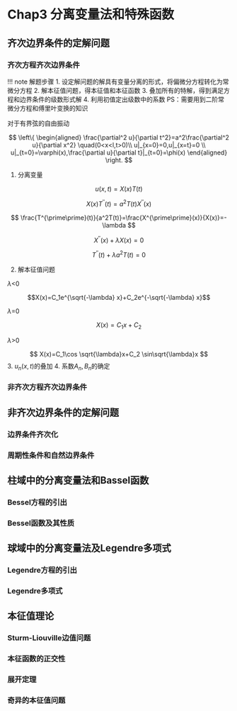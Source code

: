# Chap3 分离变量法和特殊函数

## 齐次边界条件的定解问题

### 齐次方程齐次边界条件

!!! note 解题步骤
    1. 设定解问题的解具有变量分离的形式，将偏微分方程转化为常微分方程
    2. 解本征值问题，得本征值和本征函数
    3. 叠加所有的特解，得到满足方程和边界条件的级数形式解
    4. 利用初值定出级数中的系数
    PS：需要用到二阶常微分方程和傅里叶变换的知识

对于有界弦的自由振动

$$
\left\{
\begin{aligned}
\frac{\partial^2 u}{\partial t^2}=a^2\frac{\partial^2 u}{\partial x^2} \quad(0<x<l,t>0)\\
u|_{x=0}=0,u|_{x=t}=0 \\
u|_{t=0}=\varphi(x),\frac{\partial u}{\partial t}|_{t=0}=\phi(x)
\end{aligned}
\right.
$$

1. 分离变量

$$
u(x,t)=X(x)T(t)
$$

$$
X(x)T^{\prime\prime}(t)=a^2T(t)X^{\prime\prime}(x)
$$

$$
\frac{T^{\prime\prime}(t)}{a^2T(t)}=\frac{X^{\prime\prime}(x)}{X(x)}=-\lambda
$$

$$
X^{\prime\prime}(x)+\lambda X(x)=0
$$

$$
T^{\prime\prime}(t)+\lambda a^2 T(t)=0
$$

2. 解本征值问题

$\lambda$<0

$$X(x)=C_1e^{\sqrt{-\lambda} x}+C_2e^{-\sqrt{-\lambda} x}$$ 

$\lambda$=0

$$
X(x)=C_1 x+C_2
$$

$\lambda$>0

$$
X(x)=C_1\cos \sqrt{\lambda}x+C_2 \sin\sqrt{\lambda}x
$$
3. $u_n(x,t)$的叠加
4. 系数$A_n,B_n$的确定

### 非齐次方程齐次边界条件

## 非齐次边界条件的定解问题

### 边界条件齐次化

### 周期性条件和自然边界条件

## 柱域中的分离变量法和Bassel函数

### Bessel方程的引出

### Bessel函数及其性质

## 球域中的分离变量法及Legendre多项式

### Legendre方程的引出

### Legendre多项式

## 本征值理论

### Sturm-Liouville边值问题

### 本征函数的正交性

### 展开定理

### 奇异的本征值问题